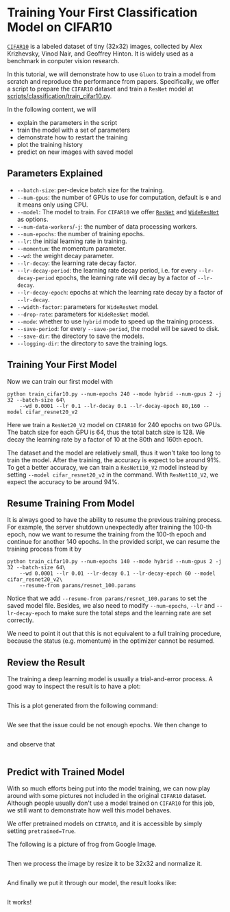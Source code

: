 Training Your First Classification Model on CIFAR10
=============

[`CIFAR10`](https://www.cs.toronto.edu/~kriz/cifar.html) is a labeled dataset of tiny (32x32) images, collected by Alex Krizhevsky, Vinod Nair, and Geoffrey Hinton. It is widely used as a benchmark in conputer vision research.

In this tutorial, we will demonstrate how to use `Gluon` to train a model from scratch and reproduce the performance from papers. Specifically, we offer a script to prepare the `CIFAR10` dataset and train a `ResNet` model at [scripts/classification/train_cifar10.py](https://github.com/dmlc/gluon-vision/blob/master/scripts/classification/train_cifar10.py).

In the following content, we will  

- explain the parameters in the script
- train the model with a set of parameters
- demonstrate how to restart the training
- plot the training history
- predict on new images with saved model

## Parameters Explained

- `--batch-size`: per-device batch size for the training.
- `--num-gpus`: the number of GPUs to use for computation, default is `0` and it means only using CPU.
- `--model`: The model to train. For `CIFAR10` we offer [`ResNet`](https://github.com/dmlc/gluon-vision/blob/master/gluonvision/model_zoo/cifarresnet.py) and [`WideResNet`](https://github.com/dmlc/gluon-vision/blob/master/gluonvision/model_zoo/cifarwideresnet.py) as options.
- `--num-data-workers`/`-j`: the number of data processing workers.
- `--num-epochs`: the number of training epochs.
- `--lr`: the initial learning rate in training. 
- `--momentum`: the momentum parameter.
- `--wd`: the weight decay parameter.
- `--lr-decay`: the learning rate decay factor.
- `--lr-decay-period`: the learning rate decay period, i.e. for every `--lr-decay-period` epochs, the learning rate will decay by a factor of `--lr-decay`.
- `--lr-decay-epoch`: epochs at which the learning rate decay by a factor of `--lr-decay`.
- `--width-factor`: parameters for `WideResNet` model.
- `--drop-rate`: parameters for `WideResNet` model.
- `--mode`: whether to use `hybrid` mode to speed up the training process.
- `--save-period`: for every `--save-period`, the model will be saved to disk.
- `--save-dir`: the directory to save the models.
- `--logging-dir`: the directory to save the training logs.

## Training Your First Model

Now we can train our first model with 

```
python train_cifar10.py --num-epochs 240 --mode hybrid --num-gpus 2 -j 32 --batch-size 64\
    --wd 0.0001 --lr 0.1 --lr-decay 0.1 --lr-decay-epoch 80,160 --model cifar_resnet20_v2
```

Here we train a `ResNet20_V2` model on `CIFAR10` for 240 epochs on two GPUs. The batch size for each GPU is 64, thus the total batch size is 128. We decay the learning rate by a factor of 10 at the 80th and 160th epoch.

The dataset and the model are relatively small, thus it won't take too long to train the model. After the training, the accuracy is expect to be around 91%. To get a better accuracy, we can train a `ResNet110_V2` model instead by setting `--model cifar_resnet20_v2` in the command. With `ResNet110_V2`, we expect the accuracy to be around 94%.

## Resume Training From Model

It is always good to have the ability to resume the previous training process. For example, the server shutdown unexpectedly after training the 100-th epoch, now we want to resume the training from the 100-th epoch and continue for another 140 epochs. In the provided script, we can resume the training process from it by

```
python train_cifar10.py --num-epochs 140 --mode hybrid --num-gpus 2 -j 32 --batch-size 64\
    --wd 0.0001 --lr 0.01 --lr-decay 0.1 --lr-decay-epoch 60 --model cifar_resnet20_v2\
    --resume-from params/resnet_100.params
```

Notice that we add `--resume-from params/resnet_100.params` to set the saved model file. Besides, we also need to modify `--num-epochs`, `--lr` and `--lr-decay-epoch` to make sure the total steps and the learning rate are set correctly.

We need to point it out that this is not equivalent to a full training procedure, because the status (e.g. momentum) in the optimizer cannot be resumed.

## Review the Result

The training a deep learning model is usually a trial-and-error process. A good way to inspect the result is to have a plot:

![]()

This is a plot generated from the following command:

```
```

We see that the issue could be not enough epochs. We then change to

```
```

and observe that

![]()

## Predict with Trained Model

With so much efforts being put into the model training, we can now play around with some pictures not included in the original `CIFAR10` dataset. Although people usually don't use a model trained on `CIFAR10` for this job, we still want to demonstrate how well this model behaves.

We offer pretrained models on `CIFAR10`, and it is accessible by simply setting `pretrained=True`.


The following is a picture of frog from Google Image.

![]()

Then we process the image by resize it to be 32x32 and normalize it.

```
```

And finally we put it through our model, the result looks like:

```
```


It works!
